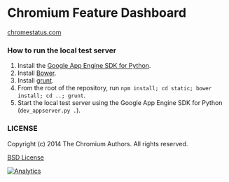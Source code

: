 Chromium Feature Dashboard
==================

[chromestatus.com](http://chromestatus.com/)

### How to run the local test server

1. Install the [Google App Engine SDK for Python](https://developers.google.com/appengine/downloads#Google_App_Engine_SDK_for_Python).
1. Install [Bower](http://bower.io/).
1. Install [grunt](http://gruntjs.com/getting-started).
1. From the root of the repository, run `npm install; cd static; bower install; cd ..; grunt`.
1. Start the local test server using the Google App Engine SDK for Python
   (`dev_appserver.py .`).

### LICENSE

Copyright (c) 2014 The Chromium Authors. All rights reserved.

[BSD License](http://src.chromium.org/viewvc/chrome/trunk/src/LICENSE)


[![Analytics](https://ga-beacon.appspot.com/UA-39048143-2/GoogleChrome/chromium-dashboard/README)](https://github.com/igrigorik/ga-beacon)
